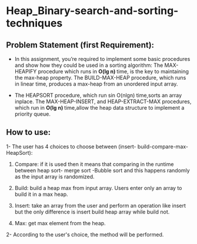 # Heap_Binary-search-and-sorting-techniques
## Problem Statement (first Requirement):
- In this assignment, you’re required to implement some basic procedures and show how they could be used in a sorting algorithm: The MAX-HEAPIFY procedure which runs in <b> O(lg n) </b> time, is the key to maintaining the max-heap property. The BUILD-MAX-HEAP procedure, which runs in linear time, produces a max-heap from an unordered input array.

- The HEAPSORT procedure, which run sin O(nlgn) time,sorts an array inplace. The MAX-HEAP-INSERT, and HEAP-EXTRACT-MAX procedures, which run in <b> O(lg n) </b> time,allow the heap data structure to implement a priority queue.
## How to use:
1- The user has 4 choices to choose between (insert- build-compare-max-HeapSort):

1) Compare: if it is used then it means that comparing in the runtime
between heap sort- merge sort -Bubble sort and this happens randomly
as the input array is randomized.

2) Build: build a heap max from input array. Users enter only an array to
build it in a max heap.

3) Insert: take an array from the user and perform an operation like insert
but the only difference is insert build heap array while build not.

4) Max: get max element from the heap.

2- According to the user's choice, the method will be performed.
